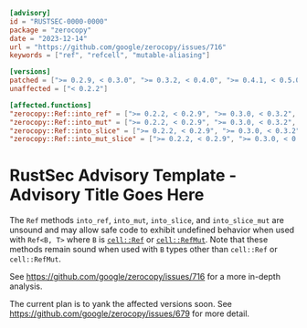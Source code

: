 ```toml
[advisory]
id = "RUSTSEC-0000-0000"
package = "zerocopy"
date = "2023-12-14"
url = "https://github.com/google/zerocopy/issues/716"
keywords = ["ref", "refcell", "mutable-aliasing"]

[versions]
patched = [">= 0.2.9, < 0.3.0", ">= 0.3.2, < 0.4.0", ">= 0.4.1, < 0.5.0", ">= 0.5.2, < 0.6.0", ">= 0.6.6, < 0.7.0", ">= 0.7.31"]
unaffected = ["< 0.2.2"]

[affected.functions]
"zerocopy::Ref::into_ref" = [">= 0.2.2, < 0.2.9", ">= 0.3.0, < 0.3.2", ">= 0.4.0, < 0.4.1", ">= 0.5.0, < 0.5.2", ">= 0.6.0, < 0.6.6", ">= 0.7.0, < 0.7.31"]
"zerocopy::Ref::into_mut" = [">= 0.2.2, < 0.2.9", ">= 0.3.0, < 0.3.2", ">= 0.4.0, < 0.4.1", ">= 0.5.0, < 0.5.2", ">= 0.6.0, < 0.6.6", ">= 0.7.0, < 0.7.31"]
"zerocopy::Ref::into_slice" = [">= 0.2.2, < 0.2.9", ">= 0.3.0, < 0.3.2", ">= 0.4.0, < 0.4.1", ">= 0.5.0, < 0.5.2", ">= 0.6.0, < 0.6.6", ">= 0.7.0, < 0.7.31"]
"zerocopy::Ref::into_mut_slice" = [">= 0.2.2, < 0.2.9", ">= 0.3.0, < 0.3.2", ">= 0.4.0, < 0.4.1", ">= 0.5.0, < 0.5.2", ">= 0.6.0, < 0.6.6", ">= 0.7.0, < 0.7.31"]
```

# RustSec Advisory Template - Advisory Title Goes Here

The `Ref` methods `into_ref`, `into_mut`, `into_slice`, and `into_slice_mut` are unsound
and may allow safe code to exhibit undefined behavior when used with `Ref<B, T>` where `B`
is [`cell::Ref`](https://doc.rust-lang.org/core/cell/struct.Ref.html) or
[`cell::RefMut`](https://doc.rust-lang.org/core/cell/struct.RefMut.html). Note that these
methods remain sound when used with `B` types other than `cell::Ref` or `cell::RefMut`.

See https://github.com/google/zerocopy/issues/716 for a more in-depth analysis.

The current plan is to yank the affected versions soon. See
https://github.com/google/zerocopy/issues/679 for more detail.
